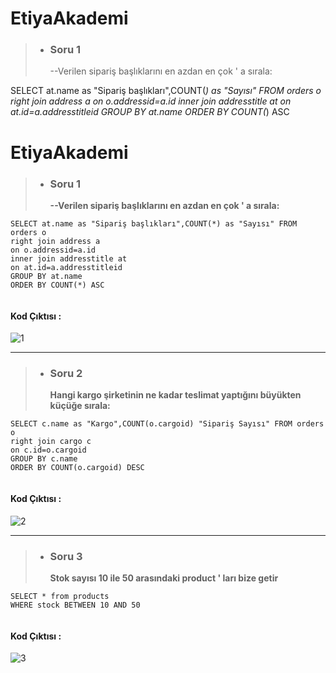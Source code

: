 # EtiyaAkademi

>- <h3>Soru 1</h3> --Verilen sipariş başlıklarını en azdan en çok ' a sırala:

SELECT at.name as "Sipariş başlıkları",COUNT(*) as "Sayısı" FROM orders o
right join address a
on o.addressid=a.id
inner join addresstitle at
on at.id=a.addresstitleid
GROUP BY at.name
ORDER BY COUNT(*) ASC
# EtiyaAkademi

>- **<h3>Soru 1</h3> --Verilen sipariş başlıklarını en azdan en çok ' a sırala:**

```
SELECT at.name as "Sipariş başlıkları",COUNT(*) as "Sayısı" FROM orders o
right join address a
on o.addressid=a.id
inner join addresstitle at
on at.id=a.addresstitleid
GROUP BY at.name
ORDER BY COUNT(*) ASC
 
```
#### Kod Çıktısı :

![1](https://user-images.githubusercontent.com/96656340/204249629-f18ef316-c121-4991-8d54-7c5ff68d0e5a.PNG)


-----------------------------------------------------------------------------------------------------------------

>- **<h3>Soru 2</h3> Hangi kargo şirketinin ne kadar teslimat yaptığını büyükten küçüğe sırala:**

```
SELECT c.name as "Kargo",COUNT(o.cargoid) "Sipariş Sayısı" FROM orders o
right join cargo c
on c.id=o.cargoid
GROUP BY c.name
ORDER BY COUNT(o.cargoid) DESC
 
```

#### Kod Çıktısı :

![2](https://user-images.githubusercontent.com/96656340/204251764-4ac2f75d-c3d2-491c-aa58-a892857dc620.PNG)

-----------------------------------------------------------------------------------------------------------------

>- **<h3>Soru 3</h3> Stok sayısı 10 ile 50 arasındaki product ' ları bize getir**

```
SELECT * from products
WHERE stock BETWEEN 10 AND 50
 
```

#### Kod Çıktısı :


![3](https://user-images.githubusercontent.com/96656340/204253222-2ca45c3d-22f3-49ff-8b8f-078d2ac1b30a.PNG)
